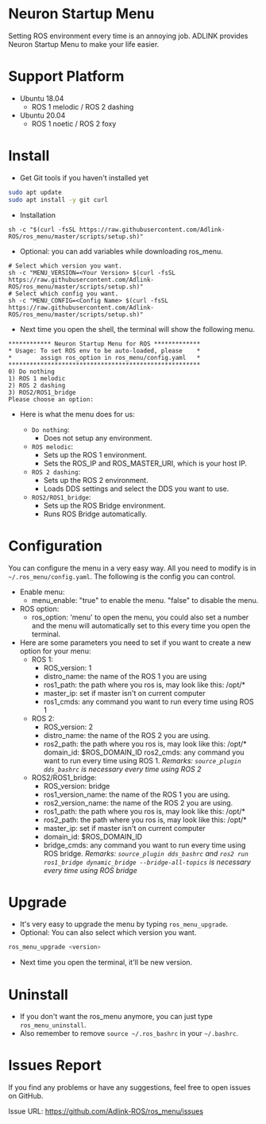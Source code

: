 # Neuron Startup Menu

Setting ROS environment every time is an annoying job.
ADLINK provides Neuron Startup Menu to make your life easier.

# Support Platform

* Ubuntu 18.04
  - ROS 1 melodic / ROS 2 dashing
* Ubuntu 20.04
  - ROS 1 noetic / ROS 2 foxy

# Install

* Get Git tools if you haven't installed yet

```sh
sudo apt update
sudo apt install -y git curl
```

* Installation

```
sh -c "$(curl -fsSL https://raw.githubusercontent.com/Adlink-ROS/ros_menu/master/scripts/setup.sh)"
```

* Optional: you can add variables while downloading ros_menu.

```
# Select which version you want.
sh -c "MENU_VERSION=<Your Version> $(curl -fsSL https://raw.githubusercontent.com/Adlink-ROS/ros_menu/master/scripts/setup.sh)"
# Select which config you want.
sh -c "MENU_CONFIG=<Config Name> $(curl -fsSL https://raw.githubusercontent.com/Adlink-ROS/ros_menu/master/scripts/setup.sh)"
```

* Next time you open the shell, the terminal will show the following menu.

```
************ Neuron Startup Menu for ROS *************
* Usage: To set ROS env to be auto-loaded, please    *
*        assign ros_option in ros_menu/config.yaml   *
******************************************************
0) Do nothing
1) ROS 1 melodic 
2) ROS 2 dashing 
3) ROS2/ROS1_bridge 
Please choose an option: 
```

* Here is what the menu does for us:

    - `Do nothing`:
        * Does not setup any environment.
    - `ROS melodic`:
        * Sets up the ROS 1 environment.
        * Sets the ROS_IP and ROS_MASTER_URI, which is your host IP.
    - `ROS 2 dashing`:
        * Sets up the ROS 2 environment.
        * Loads DDS settings and select the DDS you want to use.
    - `ROS2/ROS1_bridge`:
        * Sets up the ROS Bridge environment.
        * Runs ROS Bridge automatically.

# Configuration

You can configure the menu in a very easy way.
All you need to modify is in `~/.ros_menu/config.yaml`.
The following is the config you can control.

* Enable menu:
  - menu_enable: "true" to enable the menu. "false" to disable the menu.
* ROS option:
  - ros_option: 'menu' to open the menu, you could also set a number and the menu will automatically set to this every time you open the terminal. 
* Here are some parameters you need to set if you want to create a new option for your menu: 
  - ROS 1: 
    - ROS_version: 1
    - distro_name: the name of the ROS 1 you are using
    - ros1_path: the path where you ros is, may look like this: /opt/*
    - master_ip: set if master isn't on current computer
    - ros1_cmds: any command you want to run every time using ROS 1
  - ROS 2:
    - ROS_version: 2
    - distro_name: the name of the ROS 2 you are using.
    - ros2_path: the path where you ros is, may look like this: /opt/*
    domain_id: $ROS_DOMAIN_ID
    ros2_cmds: any command you want to run every time using ROS 1.  _Remarks: `source_plugin dds_bashrc` is necessary every time using ROS 2_
  - ROS2/ROS1_bridge:
    - ROS_version: bridge
    - ros1_version_name: the name of the ROS 1 you are using.
    - ros2_version_name: the name of the ROS 2 you are using.
    - ros1_path: the path where you ros is, may look like this: /opt/*
    - ros2_path: the path where you ros is, may look like this: /opt/*
    - master_ip: set if master isn't on current computer
    - domain_id: $ROS_DOMAIN_ID
    - bridge_cmds: any command you want to run every time using ROS bridge. _Remarks: `source_plugin dds_bashrc` and `ros2 run ros1_bridge dynamic_bridge --bridge-all-topics` is necessary every time using ROS bridge_
# Upgrade

* It's very easy to upgrade the menu by typing `ros_menu_upgrade`.
* Optional: You can also select which version you want.

```sh
ros_menu_upgrade <version>
```

* Next time you open the terminal, it'll be new version.

# Uninstall

* If you don't want the ros_menu anymore, you can just type `ros_menu_uninstall`.
* Also remember to remove `source ~/.ros_bashrc` in your `~/.bashrc`.

# Issues Report

If you find any problems or have any suggestions, feel free to open issues on GitHub.

Issue URL: https://github.com/Adlink-ROS/ros_menu/issues
